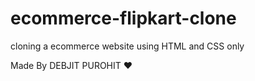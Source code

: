 <h1>ecommerce-flipkart-clone</h1>
<P>cloning a ecommerce website using HTML and CSS only</P>
<P>Made By DEBJIT PUROHIT &#10084;</P>

